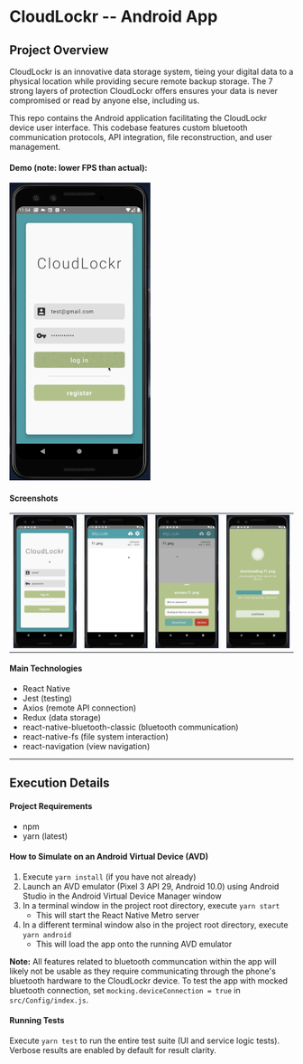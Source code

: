 # CloudLockr -- Android App

## Project Overview

CloudLockr is an innovative data storage system, tieing your digital data to a physical location while providing secure remote backup storage. The 7 strong layers of protection CloudLockr offers ensures your data is never compromised or read by anyone else, including us.

This repo contains the Android application facilitating the CloudLockr device user interface. This codebase features custom bluetooth communication protocols, API integration, file reconstruction, and user management.

#### Demo (note: lower FPS than actual):

<img src="./.docs/demo.gif" width="250">

#### Screenshots

|                                 |                                 |                                 |                                 |
| :-----------------------------: | :-----------------------------: | :-----------------------------: | :-----------------------------: |
| ![Screenshot 1](./.docs/s1.png) | ![Screenshot 2](./.docs/s2.png) | ![Screenshot 3](./.docs/s3.png) | ![Screenshot 4](./.docs/s4.png) |

#### Main Technologies

- React Native
- Jest (testing)
- Axios (remote API connection)
- Redux (data storage)
- react-native-bluetooth-classic (bluetooth communication)
- react-native-fs (file system interaction)
- react-navigation (view navigation)

---

## Execution Details

#### Project Requirements

- npm
- yarn (latest)

#### How to Simulate on an Android Virtual Device (AVD)

1. Execute `yarn install` (if you have not already)
2. Launch an AVD emulator (Pixel 3 API 29, Android 10.0) using Android Studio in the Android Virtual Device Manager window
3. In a terminal window in the project root directory, execute `yarn start`
   - This will start the React Native Metro server
4. In a different terminal window also in the project root directory, execute `yarn android`
   - This will load the app onto the running AVD emulator

**Note:** All features related to bluetooth communcation within the app will likely not be usable as they require communicating through the phone's bluetooth hardware to the CloudLockr device. To test the app with mocked bluetooth connection, set `mocking.deviceConnection = true` in `src/Config/index.js`.

#### Running Tests

Execute `yarn test` to run the entire test suite (UI and service logic tests). Verbose results are enabled by default for result clarity.
